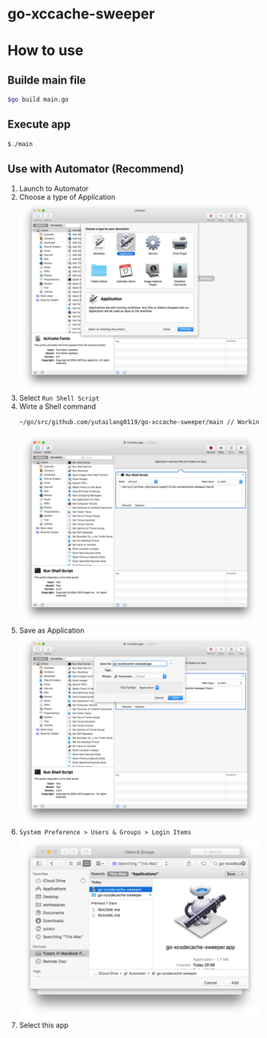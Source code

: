 # go-xccache-sweeper

# How to use

## Builde main file

```bash
$go build main.go
```

## Execute app

```bash
$./main
```

## Use with Automator (Recommend)

1. Launch to Automator
2. Choose a type of Application  
    ![AutomatorApplication.png](./Resources/README/Automator/AutomatorApplication.png)
3. Select `Run Shell Script`
4. Wirte a Shell command
    ```bash
    ~/go/src/github.com/yutailang0119/go-xccache-sweeper/main // WorkingDirectory/go-xccache-sweeper/main
    ```
    ![ShellCommand.png](./Resources/README/Automator/ShellCommand.png)
5. Save as Application  
    ![SaveAsApplication.png](./Resources/README/Automator/SaveAsApplication.png)
6. `System Preference > Users & Groups > Login Items`  
    ![SelectApplication.png](./Resources/README/Automator/SelectApplication.png)
7. Select this app

